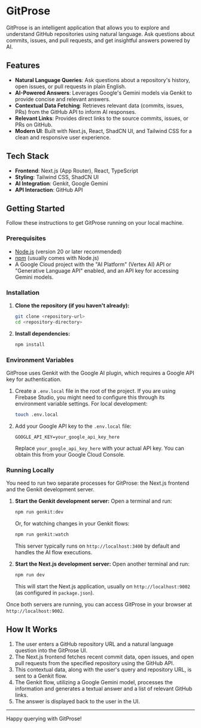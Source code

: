 # GitProse

GitProse is an intelligent application that allows you to explore and understand GitHub repositories using natural language. Ask questions about commits, issues, and pull requests, and get insightful answers powered by AI.

## Features

*   **Natural Language Queries**: Ask questions about a repository's history, open issues, or pull requests in plain English.
*   **AI-Powered Answers**: Leverages Google's Gemini models via Genkit to provide concise and relevant answers.
*   **Contextual Data Fetching**: Retrieves relevant data (commits, issues, PRs) from the GitHub API to inform AI responses.
*   **Relevant Links**: Provides direct links to the source commits, issues, or PRs on GitHub.
*   **Modern UI**: Built with Next.js, React, ShadCN UI, and Tailwind CSS for a clean and responsive user experience.

## Tech Stack

*   **Frontend**: Next.js (App Router), React, TypeScript
*   **Styling**: Tailwind CSS, ShadCN UI
*   **AI Integration**: Genkit, Google Gemini
*   **API Interaction**: GitHub API

## Getting Started

Follow these instructions to get GitProse running on your local machine.

### Prerequisites

*   [Node.js](https://nodejs.org/) (version 20 or later recommended)
*   [npm](https://www.npmjs.com/) (usually comes with Node.js)
*   A Google Cloud project with the "AI Platform" (Vertex AI) API or "Generative Language API" enabled, and an API key for accessing Gemini models.

### Installation

1.  **Clone the repository (if you haven't already):**
    ```bash
    git clone <repository-url>
    cd <repository-directory>
    ```

2.  **Install dependencies:**
    ```bash
    npm install
    ```

### Environment Variables

GitProse uses Genkit with the Google AI plugin, which requires a Google API key for authentication.

1.  Create a `.env.local` file in the root of the project. If you are using Firebase Studio, you might need to configure this through its environment variable settings. For local development:
    ```bash
    touch .env.local
    ```

2.  Add your Google API key to the `.env.local` file:
    ```
    GOOGLE_API_KEY=your_google_api_key_here
    ```
    Replace `your_google_api_key_here` with your actual API key. You can obtain this from your Google Cloud Console.

### Running Locally

You need to run two separate processes for GitProse: the Next.js frontend and the Genkit development server.

1.  **Start the Genkit development server:**
    Open a terminal and run:
    ```bash
    npm run genkit:dev
    ```
    Or, for watching changes in your Genkit flows:
    ```bash
    npm run genkit:watch
    ```
    This server typically runs on `http://localhost:3400` by default and handles the AI flow executions.

2.  **Start the Next.js development server:**
    Open another terminal and run:
    ```bash
    npm run dev
    ```
    This will start the Next.js application, usually on `http://localhost:9002` (as configured in `package.json`).

Once both servers are running, you can access GitProse in your browser at `http://localhost:9002`.

## How It Works

1.  The user enters a GitHub repository URL and a natural language question into the GitProse UI.
2.  The Next.js frontend fetches recent commit data, open issues, and open pull requests from the specified repository using the GitHub API.
3.  This contextual data, along with the user's query and repository URL, is sent to a Genkit flow.
4.  The Genkit flow, utilizing a Google Gemini model, processes the information and generates a textual answer and a list of relevant GitHub links.
5.  The answer is displayed back to the user in the UI.

---

Happy querying with GitProse!
